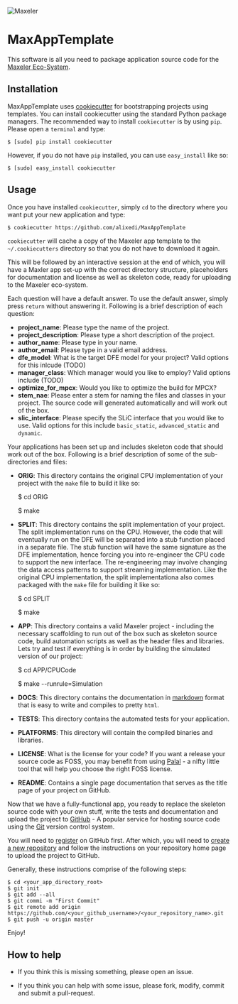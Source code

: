 ![Maxeler](https://cloud.githubusercontent.com/assets/3349430/6785679/0d04535a-d17f-11e4-9a57-c3af346a7f95.png)

MaxAppTemplate
==============

This software is all you need to package application source code for the [Maxeler Eco-System](http://appgallery.maxeler.com/).


Installation
------------

MaxAppTemplate uses [cookiecutter](https://github.com/audreyr/cookiecutter) for bootstrapping projects using templates. You can install cookiecutter using the standard Python package managers. The recommended way to install `cookiecutter` is by using `pip`. Please open a `terminal` and type:

    $ [sudo] pip install cookiecutter

However, if you do not have `pip` installed, you can use `easy_install` like so: 

    $ [sudo] easy_install cookiecutter

Usage
-----

Once you have installed `cookiecutter`, simply `cd` to the directory where you want put your new application and type:

    $ cookiecutter https://github.com/alixedi/MaxAppTemplate

`cookiecutter` will cache a copy of the Maxeler app template to the `~/.cookiecutters` directory so that you do not have to download it again. 

This will be followed by an interactive session at the end of which, you will have a Maxler app set-up with the correct directory structure, placeholders for documentation and license as well as skeleton code, ready for uploading to the Maxeler eco-system.

Each question will have a default answer. To use the default answer, simply press `return` without answering it. Following is a brief description of each question:

* **project_name**: Please type the name of the project.
* **project_description**: Please type a short description of the project.
* **author_name**: Please type in your name.
* **author_email**: Please type in a valid email address.
* **dfe_model**: What is the target DFE model for your project? Valid options for this inlcude (TODO)
* **manager_class**: Which manager would you like to employ? Valid options include (TODO)
* **optimize_for_mpcx**: Would you like to optimize the build for MPCX?
* **stem_nae**: Please enter a stem for naming the files and classes in your project. The source code will generated automatically and will work out of the box.
* **slic_interface**: Please specify the SLiC interface that you would like to use. Valid options for this include `basic_static`, `advanced_static` and `dynamic`.

Your applications has been set up and includes skeleton code that should work out of the box. Following is a brief description of some of the sub-directories and files:

* **ORIG**: This directory contains the original CPU implementation of your project with the `make` file to build it like so:


    $ cd ORIG


    $ make

* **SPLIT**: This directory contains the split implementation of your project. The split implementation runs on the CPU. However, the code that will eventually run on the DFE will be separated into a stub function placed in a separate file. The stub function will have the same signature as the DFE implementation, hence forcing you into re-engineer the CPU code to support the new interface. The re-engineering may involve changing the data access patterns to support streaming implementation. Like the original CPU implementation, the split implementationa also comes packaged with the `make` file for building it like so:


    $ cd SPLIT

    $ make
    
* **APP**: This directory contains a valid Maxeler project - including the necessary scaffolding to run out of the box such as skeleton source code, build automation scripts as well as the header files and libraries. Lets try and test if everything is in order by building the simulated version of our project:


    $ cd APP/CPUCode

    $ make --runrule=Simulation
    
* **DOCS**: This directory contains the documentation in [markdown](daringfireball.net/projects/markdown/syntax
) format that is easy to write and compiles to pretty `html`.
* **TESTS**: This directory contains the automated tests for your application. 
* **PLATFORMS**: This directory will contain the compiled binaries and libraries.
* **LICENSE**: What is the license for your code? If you want a release your source code as FOSS, you may benefit from using [Palal](https://github.com/alixedi/palal) - a nifty little tool that will help you choose the right FOSS license.
* **README**: Contains a single page documentation that serves as the title page of your project on GitHub.

Now that we have a fully-functional app, you ready to replace the skeleton source code with your own stuff, write the tests and documentation and upload the project to [GitHub](http://github.com) - A popular service for hosting source code using the [Git](http://git-scm.com) version control system.

You will need to [register](https://help.github.com/articles/signing-up-for-a-new-github-account/) on GitHub first. After which, you will need to [create a new repository](https://help.github.com/articles/creating-a-new-repository/
) and follow the instructions on your repository home page to upload the project to GitHub. 

Generally, these instructions comprise of the following steps:

    $ cd <your_app_directory_root>
    $ git init
    $ git add --all
    $ git commi -m "First Commit"
    $ git remote add origin https://github.com/<your_github_username>/<your_repository_name>.git
    $ git push -u origin master

Enjoy!

How to help
-----------

* If you think this is missing something, please open an issue.

* If you think you can help with some issue, please fork, modify, commit and submit a pull-request.

